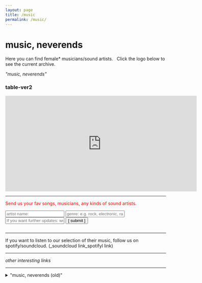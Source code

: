 ```yaml
---
layout: page
title: /music
permalink: /music/
---
```


# music, neverends
Here you can find female* musicians/sound artists.
&nbsp;
Click the logo below to see the current archive.




  
_"music, neverends"_
  <h3> table-ver2 </h3>

<iframe style="border-style: none;" src="https://commaneverends.github.io/table_music/index.html" height="300" width="600" frameBorder="0" allowtransparency="true"></iframe> 


---


 
<font color="red"> Send us your fav songs, musicians, any kinds of sound artists. </font> 

<script data-cfasync="false" type="text/javascript" src="form-submission-handler.js"></script>
<form class="gform" method="POST" id="car_request_form" role="form" action="https://script.google.com/macros/s/AKfycbz-6TLQGMxloAJtH1JQ-w1hf4GouwAZisDs2gBN7RUJ1uYw2Rg/exec" target="after" onsubmit="close()">
<form>
  <input type="text" id="name" name="name" placeholder="artist name:" autocomplete="off">
  <input type="text" id="genre" name="genre" placeholder="genre: e.g. rock, electronic, rap, hiphop, classic, jazz, other" autocomplete="off">
  <input type="text" id="email" name="subscription" placeholder="If you want further updates: write your email address here" autocomplete="off">  
  <input type="submit" value="[ submit ]" onclick="displayThanks()">  
 
</form>

<iframe id="after" name="after" frameborder="0" onmousewheel="" width="100%" height="0.1" style="background: transparent; border: none;">
</iframe>

<div style="display:none" class="thanks_message">
<span id="span_thanks"> Thanks for your support. See you again! </span>
</div>

<script>
function close() {
    document.querySelector('#after').addEventListener('load', function() {
        window.close();
    });
  }
function displayThanks() {
   var span_Text = document.getElementById("span_thanks").innerText;
   alert (span_Text);
}
</script>



---


If you want to listen to our selection of their music, follow us on spotify/soundcloud. (_soundcloud link_spotifyl link)


---


_other interesting links_


---


<details>
  
<summary> "music, neverends (old)" </summary>
  <h3><font color="#cdcbcb"> artist </font> / <font color="white"> genre </font>(in alphabetical order)</h3>
    <ul>
    {% for member in site.data.musicform %}
      <li>
          <font color="red">{{ member.item }}</font> <font color="yellow">{{ member.genre }}</font> 
      </li>
    {% endfor %}
    </ul>

</details>
